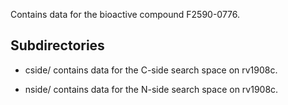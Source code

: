 Contains data for the bioactive compound F2590-0776.

## Subdirectories

- cside/ contains data for the C-side search space on rv1908c.

- nside/ contains data for the N-side search space on rv1908c.

